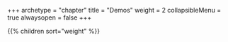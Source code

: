 +++
archetype = "chapter"
title = "Demos"
weight = 2
collapsibleMenu = true
alwaysopen = false
+++

{{% children sort="weight" %}}

